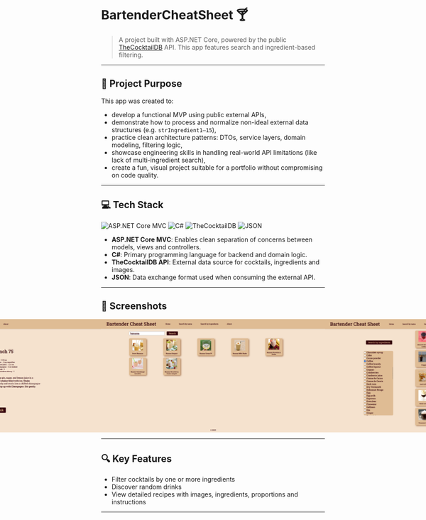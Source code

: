 # BartenderCheatSheet 🍸

> A project built with ASP.NET Core, powered by the public [TheCocktailDB](https://www.thecocktaildb.com/) API. This app features search and ingredient-based filtering.

---

## 🎯 Project Purpose

This app was created to:

- develop a functional MVP using public external APIs,
- demonstrate how to process and normalize non-ideal external data structures (e.g. `strIngredient1–15`),
- practice clean architecture patterns: DTOs, service layers, domain modeling, filtering logic,
- showcase engineering skills in handling real-world API limitations (like lack of multi-ingredient search),
- create a fun, visual project suitable for a portfolio without compromising on code quality.

---
## 💻 Tech Stack
![ASP.NET Core MVC](https://img.shields.io/badge/ASP.NET%20Core%20MVC-512BD4?style=for-the-badge&logo=dotnet&logoColor=white)
![C#](https://img.shields.io/badge/C%23-239120?style=for-the-badge&logo=csharp&logoColor=white)
![TheCocktailDB](https://img.shields.io/badge/TheCocktailDB-FF6347?style=for-the-badge&logo=glassdoor&logoColor=white)
![JSON](https://img.shields.io/badge/JSON-000000?style=for-the-badge&logo=json&logoColor=white)

- **ASP.NET Core MVC**: Enables clean separation of concerns between models, views and controllers.
- **C#**: Primary programming language for backend and domain logic.
- **TheCocktailDB API**: External data source for cocktails, ingredients and images.
- **JSON**: Data exchange format used when consuming the external API.
---

## 📸 Screenshots

<div style="display:flex; justify-content:center;">
  <img src="https://github.com/MikolajMal/BartenderCheatSheet/blob/main/Screenshots/Home.png" width="600" />
  <img src="https://github.com/MikolajMal/BartenderCheatSheet/blob/main/Screenshots/SearchByName.png" width="600" />
  <img src="https://github.com/MikolajMal/BartenderCheatSheet/blob/main/Screenshots/SearchByIngredient.png" width="600" />
</div>

---

## 🔍 Key Features

- Filter cocktails by one or more ingredients
- Discover random drinks
- View detailed recipes with images, ingredients, proportions and instructions

---
